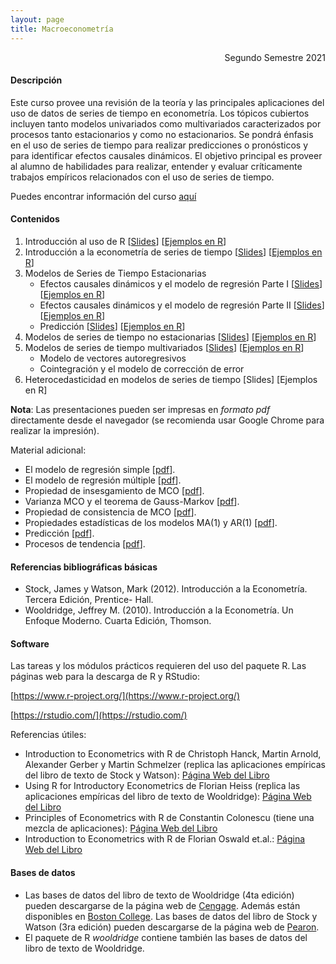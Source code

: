 ```yaml
---
layout: page
title: Macroeconometría
---
```


<div style="text-align: right"> Segundo Semestre 2021 </div>

#### Descripción

Este curso provee una revisión de la teoría y las principales aplicaciones del uso de datos de series de tiempo en econometría. Los tópicos cubiertos incluyen tanto modelos univariados como multivariados caracterizados por procesos tanto estacionarios y como no estacionarios. Se pondrá énfasis en el uso de series de tiempo para realizar predicciones o pronósticos y para identificar efectos causales dinámicos. El objetivo principal es proveer al alumno de habilidades para realizar, entender y evaluar críticamente trabajos empíricos relacionados con el uso de series de tiempo.

Puedes encontrar información del curso [aquí](/macroeconometria/0_Temas_Administrativos/)

#### Contenidos

1. Introducción al uso de R [[Slides](/macroeconometria/1_Introduccion_a_R/)] [[Ejemplos en R](https://www.dropbox.com/s/fo3zd70kii0z5v4/1_introduccion_a_R.zip?dl=1)]
2. Introducción a la econometría de series de tiempo [[Slides](/macroeconometria/2_Introduccion_Series_de_Tiempo/)] [[Ejemplos en R](https://www.dropbox.com/s/uuc4ee6606mkbup/2_Introduccion_Series_de_Tiempo.zip?dl=1)]
3. Modelos de Series de Tiempo Estacionarias
    - Efectos causales dinámicos y el modelo de regresión Parte I [[Slides](/macroeconometria/3_Series_de_Tiempo_Estacionarias_ECD1/)] [[Ejemplos en R](https://www.dropbox.com/s/6nbefyxj89zugzm/3_Series_de_Tiempo_Estacionarias_ECD_P1.R?dl=1)]
    - Efectos causales dinámicos y el modelo de regresión Parte II [[Slides](/macroeconometria/4_Series_de_Tiempo_Estacionarias_ECD2/)] [[Ejemplos en R](https://www.dropbox.com/s/nq9swk8xbrrndem/4_Series_de_Tiempo_Estacionarias_ECD_P2.zip?dl=1)] 
    - Predicción [[Slides](/macroeconometria/5_Series_de_Tiempo_Estacionarias_Prediccion/)] [[Ejemplos en R](https://www.dropbox.com/s/0qinzjr9x8tsv38/5_Series_de_Tiempo_Estacionarias_Prediccion.zip?dl=1)]
4. Modelos de series de tiempo no estacionarias [[Slides](/macroeconometria/6_Series_de_Tiempo_No_Estacionarias/)] [[Ejemplos en R](https://www.dropbox.com/s/lr9rlnc4e1d3mhz/6_Series_de_Tiempo_No_Estacionarias.zip?dl=1)]
5. Modelos de series de tiempo multivariados [[Slides](/macroeconometria/7_Series_de_Tiempo_Multivariadas/)] [[Ejemplos en R](https://www.dropbox.com/s/5fhy7hg3l93ff54/7_Series_de_Tiempo_Multivariadas.zip?dl=1)]
    - Modelo de vectores autoregresivos 
    - Cointegración y el modelo de corrección de error
6. Heterocedasticidad en modelos de series de tiempo [Slides] [Ejemplos en R]

**Nota**: Las presentaciones pueden ser impresas en *formato pdf* directamente desde el navegador (se recomienda usar Google Chrome para realizar la impresión).

Material adicional:

- El modelo de regresión simple [[pdf](https://www.dropbox.com/s/jecl5xqp8qnporh/regresion_simple.pdf?raw=1)].
- El modelo de regresión múltiple [[pdf](https://www.dropbox.com/s/nngy0ixusrumsft/regresion_multiple.pdf?raw=1)].
- Propiedad de insesgamiento de MCO [[pdf](https://www.dropbox.com/s/y8ghl1o4zi105d5/insesgamiento.pdf?raw=1)].
- Varianza MCO y el teorema de Gauss-Markov [[pdf](https://www.dropbox.com/s/itnw7dikr6y1q90/teorema_gauss_markov.pdf?raw=1)].
- Propiedad de consistencia de MCO [[pdf](https://www.dropbox.com/s/f9xsm8rqteemi9n/consistencia.pdf?raw=1)].
- Propiedades estadísticas de los modelos MA(1) y AR(1) [[pdf](https://www.dropbox.com/s/8mbpt8kfnm3ui0o/procesos_MA1_AR1.pdf?raw=1)].
- Predicción [[pdf](https://www.dropbox.com/s/8cfgyrn6tdg1s26/prediccion.pdf?raw=1)].
- Procesos de tendencia [[pdf](https://www.dropbox.com/s/votzrnzbscxkjw6/procesos_tendencia.pdf?raw=1)].

#### Referencias bibliográficas básicas

- Stock, James y Watson, Mark (2012). Introducción a la Econometría. Tercera Edición, Prentice- Hall.
- Wooldridge, Jeffrey M. (2010). Introducción a la Econometría. Un Enfoque Moderno. Cuarta Edición, Thomson.

#### Software

Las tareas y los módulos prácticos requieren del uso del paquete R. Las páginas web para la descarga de R y RStudio:

[https://www.r-project.org/](https://www.r-project.org/)

[https://rstudio.com/](https://rstudio.com/)

Referencias útiles:

- Introduction to Econometrics with R de Christoph Hanck, Martin Arnold, Alexander Gerber y Martin Schmelzer (replica las aplicaciones empíricas del libro de texto de Stock y Watson): [Página Web del Libro](https://www.econometrics-with-r.org/)
- Using R for Introductory Econometrics de Florian Heiss (replica las aplicaciones empíricas del libro de texto de Wooldridge): [Página Web del Libro](http://www.urfie.net/)    
- Principles of Econometrics with R de Constantin Colonescu (tiene una mezcla de aplicaciones): [Página Web del Libro](https://bookdown.org/ccolonescu/RPoE4/) 
- Introduction to Econometrics with R de Florian Oswald et.al.: [Página Web del Libro](https://scpoecon.github.io/ScPoEconometrics/)

#### Bases de datos

- Las bases de datos del libro de texto de Wooldridge (4ta edición) pueden descargarse de la página web de [Cengage](http://www.cengage.com/cgi-wadsworth/course_products_wp.pl?fid=M20b&flag=student&product_isbn_issn=9780324581621&disciplinenumber=413). Además están disponibles en [Boston College](http://fmwww.bc.edu/gstat/examples/wooldridge/wooldridge.html).
Las bases de datos del libro de Stock y Watson (3ra edición) pueden descargarse de la página web de [Pearon](https://wps.pearsoned.com/aw_stock_ie_3/178/45691/11696965.cw/index.html).
- El paquete de R *wooldridge* contiene también las bases de datos del libro de texto de Wooldridge. 